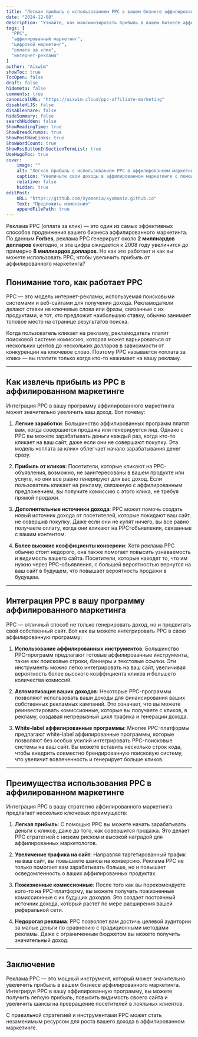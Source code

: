 ```yaml
---
title: "Легкая прибыль с использованием PPC в вашем бизнесе аффилированного маркетинга"
date: "2024-12-08"
description: "Узнайте, как максимизировать прибыль в вашем бизнесе аффилированного маркетинга с помощью рекламы PPC (оплата за клик). Узнайте, как эта эффективная стратегия может увеличить ваш доход."
tags: [
  "PPC",
  "аффилированный маркетинг",
  "цифровой маркетинг",
  "оплата за клик",
  "интернет-реклама"
]
author: "Aixwim"
showToc: true
TocOpen: false
draft: false
hidemeta: false
comments: true
canonicalURL: "https://aixwim.cloud/ppc-affiliate-marketing"
disableHLJS: false
disableShare: false
hideSummary: false
searchHidden: false
ShowReadingTime: true
ShowBreadCrumbs: true
ShowPostNavLinks: true
ShowWordCount: true
ShowRssButtonInSectionTermList: true
UseHugoToc: true
cover:
    image: ""
    alt: "Легкая прибыль с использованием PPC в аффилированном маркетинге"
    caption: "Увеличьте свои доходы в аффилированном маркетинге с помощью рекламы PPC"
    relative: false
    hidden: true
editPost:
    URL: "https://github.com/Xyomania/xyomania.github.io"
    Text: "Предложить изменения"
    appendFilePath: true
---
```


Реклама PPC (оплата за клик) — это один из самых эффективных способов продвижения вашего бизнеса аффилированного маркетинга. По данным **Forbes**, реклама PPC генерирует около **2 миллиардов долларов** ежегодно, и эта цифра ожидается к 2008 году увеличится до примерно **8 миллиардов долларов**. Но как это работает и как вы можете использовать PPC, чтобы увеличить прибыль от аффилированного маркетинга?

<!--more-->

## Понимание того, как работает PPC

PPC — это модель интернет-рекламы, используемая поисковыми системами и веб-сайтами для получения дохода. Рекламодатели делают ставки на ключевые слова или фразы, связанные с их продуктами, и тот, кто предложит наибольшую ставку, обычно занимает топовое место на странице результатов поиска.

Когда пользователь кликает на рекламу, рекламодатель платит поисковой системе комиссию, которая может варьироваться от нескольких центов до нескольких долларов в зависимости от конкуренции на ключевое слово. Поэтому PPC называется «оплата за клик» — вы платите только когда кто-то нажимает на вашу рекламу.

---

## Как извлечь прибыль из PPC в аффилированном маркетинге

Интеграция PPC в вашу программу аффилированного маркетинга может значительно увеличить ваш доход. Вот почему:

1. **Легкие заработки**: Большинство аффилированных программ платят вам, когда совершается продажа или генерируется лид. Однако с PPC вы можете зарабатывать деньги каждый раз, когда кто-то кликает на ваш сайт, даже если они не совершают покупку. Эта модель «оплата за клик» облегчает начало зарабатывания денег сразу.

2. **Прибыль от кликов**: Посетители, которые кликают на PPC-объявления, возможно, не заинтересованы в вашем продукте или услуге, но они все равно генерируют для вас доход. Если пользователь кликает на рекламу, связанную с аффилированным предложением, вы получите комиссию с этого клика, не требуя прямой продажи.

3. **Дополнительные источники дохода**: PPC может помочь создать новый источник дохода от посетителей, которые покидают ваш сайт, не совершив покупку. Даже если они не купят ничего, вы все равно получаете оплату, когда они кликают на PPC-объявления, связанные с вашим контентом.

4. **Более высокие коэффициенты конверсии**: Хотя реклама PPC обычно стоит недорого, она также помогает повысить узнаваемость и видимость вашего сайта. Посетители, которые находят то, что им нужно через PPC-объявления, с большей вероятностью вернутся на ваш сайт в будущем, что повышает вероятность продажи в будущем.

---

## Интеграция PPC в вашу программу аффилированного маркетинга

PPC — отличный способ не только генерировать доход, но и продвигать свой собственный сайт. Вот как вы можете интегрировать PPC в свою аффилированную программу:

1. **Использование аффилированных инструментов**: Большинство PPC-программ предлагают готовые аффилированные инструменты, такие как поисковые строки, баннеры и текстовые ссылки. Эти инструменты можно легко интегрировать на ваш сайт, увеличивая вероятность более высокого коэффициента кликов и большего количества комиссий.

2. **Автоматизация ваших доходов**: Некоторые PPC-программы позволяют использовать ваши доходы для финансирования ваших собственных рекламных кампаний. Это означает, что вы можете реинвестировать комиссионные, которые вы получаете с кликов, в рекламу, создавая непрерывный цикл трафика и генерации дохода.

3. **White-label аффилированные программы**: Многие PPC-платформы предлагают white-label аффилированные программы, которые позволяют без особых усилий интегрировать PPC-поисковые системы на ваш сайт. Вы можете вставить несколько строк кода, чтобы внедрить совместно брендированную поисковую систему, что увеличит вовлеченность и генерирует больше кликов.

---

## Преимущества использования PPC в аффилированном маркетинге

Интеграция PPC в вашу стратегию аффилированного маркетинга предлагает несколько ключевых преимуществ:

1. **Легкая прибыль**: С помощью PPC вы можете начать зарабатывать деньги с кликов, даже до того, как совершится продажа. Это делает PPC стратегией с низким риском и высокой наградой для аффилированных маркетологов.

2. **Увеличение трафика на сайт**: Направляя таргетированный трафик на ваш сайт, вы повышаете шансы на конверсию. Реклама PPC не только помогает вам зарабатывать больше, но и повышает осведомленность о ваших аффилированных продуктах.

3. **Пожизненные комиссионные**: После того как вы порекомендуете кого-то на PPC-платформу, вы можете получать пожизненные комиссионные с их будущих доходов. Это создает постоянный источник дохода, который растет по мере расширения вашей реферальной сети.

4. **Недорогая реклама**: PPC позволяет вам достичь целевой аудитории за малые деньги по сравнению с традиционными методами рекламы. Даже с ограниченным бюджетом вы можете получить значительный доход.

---

## Заключение

Реклама PPC — это мощный инструмент, который может значительно увеличить прибыль в вашем бизнесе аффилированного маркетинга. Интегрируя PPC в вашу аффилированную программу, вы можете получить легкую прибыль, повысить видимость своего сайта и увеличить шансы на превращение посетителей в лояльных клиентов.

С правильной стратегией и инструментами PPC может стать незаменимым ресурсом для роста вашего дохода в аффилированном маркетинге.
